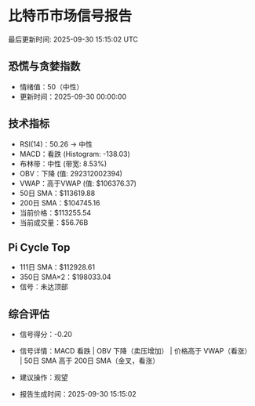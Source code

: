 # 比特币市场信号报告

最后更新时间: 2025-09-30 15:15:02 UTC

## 恐慌与贪婪指数
- 情绪值：50（中性）
- 更新时间：2025-09-30 00:00:00

## 技术指标
- RSI(14)：50.26 → 中性
- MACD：看跌 (Histogram: -138.03)
- 布林带：中性 (带宽: 8.53%)
- OBV：下降 (值: 292312002394)
- VWAP：高于VWAP (值: $106376.37)
- 50日 SMA：$113619.88
- 200日 SMA：$104745.16
- 当前价格：$113255.54
- 当前成交量：$56.76B

## Pi Cycle Top
- 111日 SMA：$112928.61
- 350日 SMA×2：$198033.04
- 信号：未达顶部

## 综合评估
- 信号得分：-0.20
- 信号详情：MACD 看跌 | OBV 下降（卖压增加） | 价格高于 VWAP（看涨） | 50日 SMA 高于 200日 SMA（金叉，看涨）
- 建议操作：观望

- 报告生成时间：2025-09-30 15:15:02